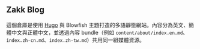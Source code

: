 ## Zakk Blog

這個倉庫是使用 [Hugo](https://gohugo.io/) 與 Blowfish 主題打造的多語靜態網站。內容分為英文、簡體中文與正體中文，並透過內容 bundle（例如 `content/about/index.en.md`、`index.zh-cn.md`、`index.zh-tw.md`）共用同一組媒體資源。
